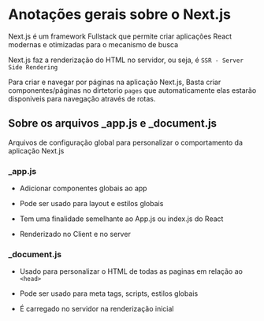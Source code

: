 # Anotações gerais sobre o Next.js

Next.js é um  framework Fullstack que permite criar aplicações React modernas e otimizadas para o mecanismo de busca

Next.js faz a renderização do HTML no servidor, ou seja, é `SSR - Server Side Rendering`

Para criar e navegar por páginas na aplicação Next.js, Basta criar componentes/páginas no dirtetorio `pages` que automaticamente elas estarão disponiveis para navegação através de rotas.

## Sobre os arquivos _app.js e _document.js

Arquivos de configuração global para personalizar o comportamento da aplicação Next.js

### _app.js

- Adicionar componentes globais ao app

- Pode ser usado para layout e estilos globais

- Tem uma finalidade semelhante ao App.js ou index.js do React

- Renderizado no Client e no server

### _document.js

- Usado para personalizar o HTML de todas as paginas em relação ao `` <head> ``

- Pode ser usado para meta tags, scripts, estilos globais

- É carregado no servidor na renderização inicial 